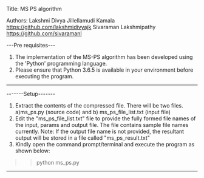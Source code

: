 Title: MS PS algorithm

Authors: 
Lakshmi Divya Jillellamudi Kamala   https://github.com/lakshmidivyajk
Sivaraman Lakshmipathy              https://github.com/sivaramanl

---Pre requisites---
1. The implementation of the MS-PS algorithm has been developed using the 'Python' programming language.
2. Please ensure that Python 3.6.5 is available in your environment before executing the program.
-------------------

-------Setup-------
1. Extract the contents of the compressed file. There will be two files. a)ms_ps.py (source code) and b) ms_ps_file_list.txt (input file)
2. Edit the "ms_ps_file_list.txt" file to provide the fully formed file names of the input, params and output file. The file contains sample file names currently.
Note: If the output file name is not provided, the resultant output will be stored in a file called "ms_ps_result.txt"
3. Kindly open the command prompt/terminal and execute the program as shown below:
>> python ms_ps.py
-------------------
